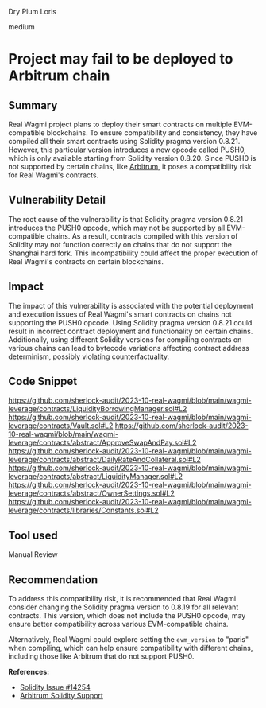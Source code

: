 Dry Plum Loris

medium

# Project may fail to be deployed to Arbitrum chain
## Summary
Real Wagmi project plans to deploy their smart contracts on multiple EVM-compatible blockchains. To ensure compatibility and consistency, they have compiled all their smart contracts using Solidity pragma version 0.8.21. However, this particular version introduces a new opcode called PUSH0, which is only available starting from Solidity version 0.8.20. Since PUSH0 is not supported by certain chains, like [Arbitrum](https://docs.arbitrum.io/solidity-support), it poses a compatibility risk for Real Wagmi's contracts.

## Vulnerability Detail
The root cause of the vulnerability is that Solidity pragma version 0.8.21 introduces the PUSH0 opcode, which may not be supported by all EVM-compatible chains. As a result, contracts compiled with this version of Solidity may not function correctly on chains that do not support the Shanghai hard fork. This incompatibility could affect the proper execution of Real Wagmi's contracts on certain blockchains.

## Impact
The impact of this vulnerability is associated with the potential deployment and execution issues of Real Wagmi's smart contracts on chains not supporting the PUSH0 opcode. Using Solidity pragma version 0.8.21 could result in incorrect contract deployment and functionality on certain chains. Additionally, using different Solidity versions for compiling contracts on various chains can lead to bytecode variations affecting contract address determinism, possibly violating counterfactuality.

## Code Snippet
https://github.com/sherlock-audit/2023-10-real-wagmi/blob/main/wagmi-leverage/contracts/LiquidityBorrowingManager.sol#L2
https://github.com/sherlock-audit/2023-10-real-wagmi/blob/main/wagmi-leverage/contracts/Vault.sol#L2
https://github.com/sherlock-audit/2023-10-real-wagmi/blob/main/wagmi-leverage/contracts/abstract/ApproveSwapAndPay.sol#L2
https://github.com/sherlock-audit/2023-10-real-wagmi/blob/main/wagmi-leverage/contracts/abstract/DailyRateAndCollateral.sol#L2
https://github.com/sherlock-audit/2023-10-real-wagmi/blob/main/wagmi-leverage/contracts/abstract/LiquidityManager.sol#L2
https://github.com/sherlock-audit/2023-10-real-wagmi/blob/main/wagmi-leverage/contracts/abstract/OwnerSettings.sol#L2
https://github.com/sherlock-audit/2023-10-real-wagmi/blob/main/wagmi-leverage/contracts/libraries/Constants.sol#L2

## Tool used
Manual Review

## Recommendation
To address this compatibility risk, it is recommended that Real Wagmi consider changing the Solidity pragma version to 0.8.19 for all relevant contracts. This version, which does not include the PUSH0 opcode, may ensure better compatibility across various EVM-compatible chains.

Alternatively, Real Wagmi could explore setting the `evm_version` to "paris" when compiling, which can help ensure compatibility with different chains, including those like Arbitrum that do not support PUSH0.

**References:**
- [Solidity Issue #14254](https://github.com/ethereum/solidity/issues/14254)
- [Arbitrum Solidity Support](https://docs.arbitrum.io/solidity-support)